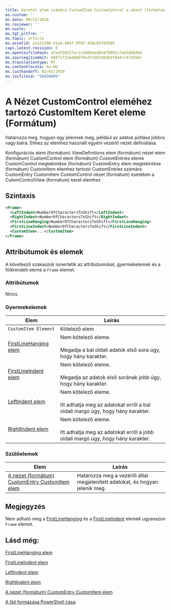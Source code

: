 ```yaml
---
title: Keretet elem számára CustomItem CustomControl a nézet (formátum) |} A Microsoft Docs
ms.custom: ''
ms.date: 09/13/2016
ms.reviewer: ''
ms.suite: ''
ms.tgt_pltfrm: ''
ms.topic: article
ms.assetid: e1a13100-41a4-4847-9f07-458c85783505
caps.latest.revision: 6
ms.openlocfilehash: a7ee550527ec1cb00b4ed83478992c7ab54dbdb6
ms.sourcegitcommit: b6871f21bd666f9cd71dd336bb3f844cf472b56c
ms.translationtype: MT
ms.contentlocale: hu-HU
ms.lasthandoff: 02/03/2019
ms.locfileid: "56850805"
---
```

# <a name="frame-element-for-customitem-for-customcontrol-for-view-format"></a>A Nézet CustomControl eleméhez tartozó CustomItem Keret eleme (Formátum)

Határozza meg, hogyan egy jelennek meg, például az adatok pótlása jobbra vagy balra. Ehhez az elemhez használt egyéni vezérlő nézet definiálása.

Konfigurációs elem (formátum) ViewDefinitions elem (formátum) nézet elem (formátum) CustomControl elem (formátum) CustomEntries eleme CustomControl megtekintése (formátum) CustomEntry elem megtekintése (formátum) CustomItem elemhez tartozó CustomEntries számára CustomEntry CustomItem CustomControl nézet (formátum) esetében a CutomControlView (formátum) keret elemhez

## <a name="syntax"></a>Szintaxis

```xml
<Frame>
  <LeftIndent>NumberOfCharactersToShift</LeftIndent>
  <RightIndent>NumberOfCharactersToShift</RightIndent>
  <FirstLineHanging>NumberOfCharactersToShift</FirstLineHanging>
  <FirstLineIndent>NumberOfCharactersToShift</FirstLineIndent>
  <CustomItem>...</CustomItem>
</Frame>
```

## <a name="attributes-and-elements"></a>Attribútumok és elemek

A következő szakaszok ismertetik az attribútumokat, gyermekelemek és a fölérendelt eleme a `Frame` elemet.

### <a name="attributes"></a>Attribútumok

Nincs.

### <a name="child-elements"></a>Gyermekelemek

|Elem|Leírás|
|-------------|-----------------|
|`CustomItem Element`|Kötelező elem|
|[FirstLineHanging elem](./firstlinehanging-element-for-frame-for-customcontrol-for-view-format.md)|Nem kötelező eleme.<br /><br /> Megadja a bal oldali adatok első sora úgy, hogy hány karakter.|
|[FirstLineIndent elem](./firstlineindent-element-for-frame-for-customcontrol-for-view-format.md)|Nem kötelező eleme.<br /><br /> Megadja az adatok első sorának jobb úgy, hogy hány karakter.|
|[LeftIndent elem](./leftindent-element-for-frame-for-customcontrol-for-view-format.md)|Nem kötelező eleme.<br /><br /> Itt adhatja meg az adatokat erről a bal oldali margó úgy, hogy hány karakter.|
|[RightIndent elem](./rightindent-element-for-frame-for-customcontrol-for-view-format.md)|Nem kötelező eleme.<br /><br /> Itt adhatja meg az adatokat erről a jobb oldali margó úgy, hogy hány karakter.|

### <a name="parent-elements"></a>Szülőelemek

|Elem|Leírás|
|-------------|-----------------|
|[A nézet (formátum) CustomEntry CustomItem elem](./customitem-element-for-customentry-for-customcontrol-for-view-format.md)|Határozza meg a vezérlő által megjelenített adatokat, és hogyan jelenik meg.|

## <a name="remarks"></a>Megjegyzés

Nem adható meg a [FirstLineHanging](./firstlinehanging-element-for-frame-for-customcontrol-for-view-format.md) és a [FirstLineIndent](./firstlineindent-element-for-frame-for-customcontrol-for-view-format.md) elemek ugyanazon `Frame` elemet.

## <a name="see-also"></a>Lásd még:

[FirstLineHanging elem](./firstlinehanging-element-for-frame-for-customcontrol-for-view-format.md)

[FirstLineIndent elem](./firstlineindent-element-for-frame-for-customcontrol-for-view-format.md)

[LeftIndent elem](./leftindent-element-for-frame-for-customcontrol-for-view-format.md)

[RightIndent elem](./rightindent-element-for-frame-for-customcontrol-for-view-format.md)

[A nézet (formátum) CustomEntry CustomItem elem](./customitem-element-for-customentry-for-customcontrol-for-view-format.md)

[A fájl formázása PowerShell írása](./writing-a-powershell-formatting-file.md)
